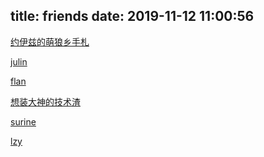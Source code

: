 title: friends
date: 2019-11-12 11:00:56
---
[约伊兹的萌狼乡手札](https://blog.yoitsu.moe/)

[julin](https://julindada.github.io/)

[flan](https://nflandre.github.io/)

[想装大神的技术渣](https://angovia.me/)

[surine](https://blog.surine.cn/)

[lzy](http://ddf.iamhungry.cn/)